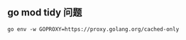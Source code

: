 ## go mod tidy 问题

```git@github.com:Gidi233/md.git
go env -w GOPROXY=https://proxy.golang.org/cached-only
```
